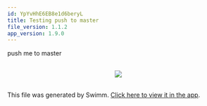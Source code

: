 ```yaml
---
id: YpYvHhE6EB8e1d6beryL
title: Testing push to master
file_version: 1.1.2
app_version: 1.9.0
---
```


push me to master

<br/>

<div align="center"><img src="https://media3.giphy.com/media/SIGqyoNNhcDCNGD14n/giphy.gif?cid=d56c4a8bjr0vtm4qdpsbt5mklv6o05lxxkgxdf7dswz6nkbp&ep=v1_gifs_trending&rid=giphy.gif&ct=g" style="width:'50%'"/></div>

<br/>

This file was generated by Swimm. [Click here to view it in the app](https://swimm-web-app.web.app/repos/Z2l0aHViJTNBJTNBc3ItZXh0ZW5zaW9uJTNBJTNBZG91ZWs=/docs/YpYvHhE6EB8e1d6beryL).
